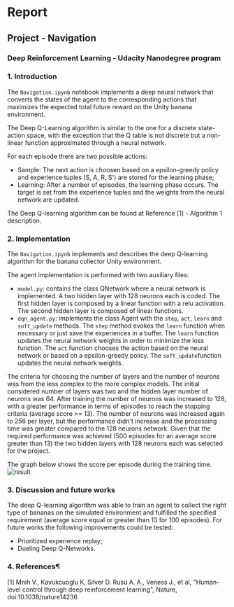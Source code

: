 # Report 

## Project - Navigation

### Deep Reinforcement Learning - Udacity Nanodegree program

### 1. Introduction

The ```Navigation.ipynb``` notebook implements a deep neural network that converts the states of the agent to the corresponding actions that maximizes the expected total future reward on the Unity banana environment.

The Deep Q-Learning algorithm is similar to the one for a discrete state-action space, with the exception that the Q table is not discrete but a non-linear function approximated through a neural network. 

For each episode there are two possible actions:
- Sample: The next action is choosen based on a epsilon-greedy policy and experience tuples (S, A, R, S') are stored for the learning phase;
- Learning: After a number of episodes, the learning phase occurs. The target is set from the experience tuples and the weights from the neural network are updated. 

The Deep Q-learning algorithm can be found at Reference [1] - Algorithm 1 description. 


### 2. Implementation

The ```Navigation.ipynb``` implements and describes the deep Q-learning algorithm for the banana collector Unity environment. 

The agent implementation is performed with two auxiliary files:
- ```model.py```: contains the class QNetwork where a neural network is implemented. A two hidden layer with 128 neurons each is coded. The first hidden layer is composed by a linear function with a relu activation. The second hidden layer is composed of linear functions.
- ```dqn_agent.py```: implements the class Agent with the ```step```, ```act```, ```learn``` and ```soft_update``` methods. The ```step``` method evokes the ```learn``` function when necessary or just save the experiences in a buffer. The ```learn``` function updates the neural network weights in order to minimize the loss function. The ```act``` function chooses the action based on the neural network or based on a epsilon-greedy policy. The ```soft_update```function updates the neural network weights.

The criteria for choosing the number of layers and the number of neurons was from the less complex to the more complex models. The initial considered number of layers was two and the hidden layer number of neurons was 64. After training the number of neurons was increased to 128, with a greater performance in terms of episodes to reach the stopping criteria (average score >= 13). The number of neurons was increased again to 256 per layer, but the performance didn't increase and the processing time was greater compared to the 128 neurons network. Given that the required performance was achieved (500 episodes for an average score greater than 13) the two hidden layers with 128 neurons each was selected for the project.

The graph below shows the score per episode during the training time.
![result](https://user-images.githubusercontent.com/8217602/66859815-5f869600-ef62-11e9-8fa7-ca76864bc536.png)

### 3. Discussion and future works

The deep Q-learning algorithm was able to train an agent to collect the right type of bananas on the simulated environment and fulfilled the specified requirement (average score equal or greater than 13 for 100 episodes). For future works the following improvements could be tested:
- Prioritized experience replay;
- Dueling Deep Q-Networks.

### 4. References¶

[1] Mnih V., Kavukcuoglu K, Silver D. Rusu A. A., Veness J., et al, "Human-level control through deep reinforcement
learning", Nature, doi:10.1038/nature14236
